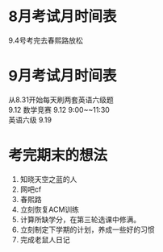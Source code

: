 # 8月考试月时间表

9.4号考完去春熙路放松  

# 9月考试月时间表
从8.31开始每天刷两套英语六级题  
9.12
数学竞赛  9.12 9:00~~11:30  
英语六级  9.19  


# 考完期末的想法

1. 知晓天空之蓝的人
2. 网吧cf
3. 春熙路
4. 立刻恢复ACM训练
5. 计算所缺学分，在第三轮选课中修满。
6. 立刻制定下学期的计划，养成一些好的习惯
7. 完成老鼠人日记
